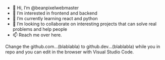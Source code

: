 - 👋 Hi, I’m @beanpixelwebmaster
- 👀 I’m interested in frontend and backend
- 🌱 I’m currently learning react and python
- 💞️ I’m looking to collaborate on interesting projects that can solve real problems and help people
- 📫 Reach me over here.

Change the github.com...(blablabla) to github.dev...(blablabla) while you in repo and you can edit in the browser with Visual Studio Code.
